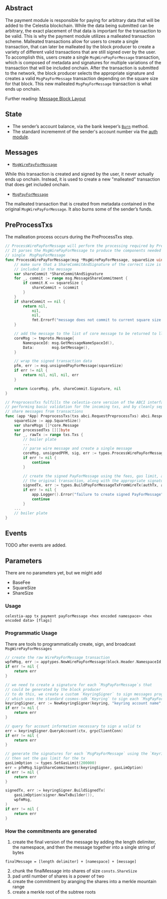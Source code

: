 ## Abstract

The payment module is responsible for paying for arbitrary data that will be added to the Celestia blockchain. While the data being submitted can be arbitrary, the exact placement of that data is important for the transaction to be valid. This is why the payment module utilizes a malleated transaction scheme. Malleated transactions allow for users to create a single transaction, that can later be malleated by the block producer to create a variety of different valid transactions that are still signed over by the user. To accomplish this, users create a single `MsgWirePayForMessage` transaction, which is composed of metadata and signatures for multiple variations of the transaction that will be included onchain. After the transaction is submitted to the network, the block producer selects the appropriate signature and creates a valid `MsgPayForMessage` transaction depending on the square size for that block. This new malleated `MsgPayForMessage` transaction is what ends up onchain. 

Further reading: [Message Block Layout](https://github.com/celestiaorg/celestia-specs/blob/master/src/rationale/message_block_layout.md)

## State
- The sender’s account balance, via the bank keeper’s [`Burn`](https://github.com/cosmos/cosmos-sdk/blob/master/x/bank/spec/01_state.md) method.
- The standard incrememnt of the sender's account number via the [auth module](https://github.com/cosmos/cosmos-sdk/blob/master/x/auth/spec/02_state.md#accounts).

## Messages
- [`MsgWirePayForMessage`](https://github.com/celestiaorg/celestia-app/blob/b4c8ebdf35db200a9b99d295a13de01110802af4/x/payment/types/tx.pb.go#L32-L40)

While this transaction is created and signed by the user, it never actually ends up onchain. Instead, it is used to create a new "malleated" transaction that does get included onchain.
- [`MsgPayForMessage`](https://github.com/celestiaorg/celestia-app/blob/b4c8ebdf35db200a9b99d295a13de01110802af4/x/payment/types/tx.pb.go#L208-L216)

The malleated transaction that is created from metadata contained in the original `MsgWirePayForMessage`. It also burns some of the sender’s funds.

## PreProcessTxs
The malleation process occurs during the PreProcessTxs step.
```go
// ProcessWirePayForMessage will perform the processing required by PreProcessTxs.
// It parses the MsgWirePayForMessage to produce the components needed to create a
// single  MsgPayForMessage
func ProcessWirePayForMessage(msg *MsgWirePayForMessage, squareSize uint64) (*tmproto.Message, *MsgPayForMessage, []byte, error) {
	// make sure that a ShareCommitAndSignature of the correct size is
	// included in the message
	var shareCommit *ShareCommitAndSignature
	for _, commit := range msg.MessageShareCommitment {
		if commit.K == squareSize {
			shareCommit = &commit
		}
	}
	if shareCommit == nil {
		return nil,
			nil,
			nil,
			fmt.Errorf("message does not commit to current square size: %d", squareSize)
	}

	// add the message to the list of core message to be returned to ll-core
	coreMsg := tmproto.Message{
		NamespaceId: msg.GetMessageNameSpaceId(),
		Data:        msg.GetMessage(),
	}

	// wrap the signed transaction data
	pfm, err := msg.unsignedPayForMessage(squareSize)
	if err != nil {
		return nil, nil, nil, err
	}

	return &coreMsg, pfm, shareCommit.Signature, nil
}

// PreprocessTxs fulfills the celestia-core version of the ABCI interface, by
// performing basic validation for the incoming txs, and by cleanly separating
// share messages from transactions
func (app *App) PreprocessTxs(txs abci.RequestPreprocessTxs) abci.ResponsePreprocessTxs {
	squareSize := app.SquareSize()
	var shareMsgs []*core.Message
	var processedTxs [][]byte
	for _, rawTx := range txs.Txs {
        // boiler plate
		...
		// parse wire message and create a single message
		coreMsg, unsignedPFM, sig, err := types.ProcessWirePayForMessage(wireMsg, app.SquareSize())
		if err != nil {
			continue
		}

		// create the signed PayForMessage using the fees, gas limit, and sequence from
		// the original transaction, along with the appropriate signature.
		signedTx, err := types.BuildPayForMessageTxFromWireTx(authTx, app.txConfig.NewTxBuilder(), sig, unsignedPFM)
		if err != nil {
			app.Logger().Error("failure to create signed PayForMessage", err)
			continue
		}
    ...
	// boiler plate
}
```

## Events
TODO after events are added.

## Parameters
There are no parameters yet, but we might add
- BaseFee
- SquareSize
- ShareSize

### Usage 
`celestia-app tx payment payForMessage <hex encoded namespace> <hex encoded data> [flags]`

### Programmatic Usage
There are tools to programmatically create, sign, and broadcast `MsgWirePayForMessages`
```go
// create the raw WirePayForMessage transaction
wpfmMsg, err := apptypes.NewWirePayForMessage(block.Header.NamespaceId, message, 16, 32, 64, 128)
if err != nil {
    return err
}

// we need to create a signature for each `MsgPayForMessage`s that 
// could be generated by the block producer
// to do this, we create a custom `KeyringSigner` to sign messages programmatically
// which uses the standard cosmos-sdk `Keyring` to sign each `MsgPayForMessage`
keyringSigner, err := NewKeyringSigner(keyring, "keyring account name", "chain-id-1")
if err != nil {
    return err
}

// query for account information necessary to sign a valid tx
err = keyringSigner.QueryAccount(ctx, grpcClientConn)
if err != nil {
    return err
}

// generate the signatures for each `MsgPayForMessage` using the `KeyringSigner`, 
// then set the gas limit for the tx 
gasLimOption := types.SetGasLimit(200000)
err = pfmMsg.SignShareCommitments(keyringSigner, gasLimOption)
if err != nil {
    return err
}

signedTx, err := keyringSigner.BuildSignedTx(
    gasLimOption(signer.NewTxBuilder()),
    wpfmMsg,
)
if err != nil {
    return err
}
```

### How the commitments are generated
1) create the final version of the message by adding the length delimiter, the namespace, and then the message together into a single string of bytes
```
finalMessage = [length delimiter] + [namespace] + [message]
```
2) chunk the finalMessage into shares of size `consts.ShareSize`
3) pad until number of shares is a power of two
4) create the commitment by aranging the shares into a merkle mountain range
5) create a merkle root of the subtree roots
